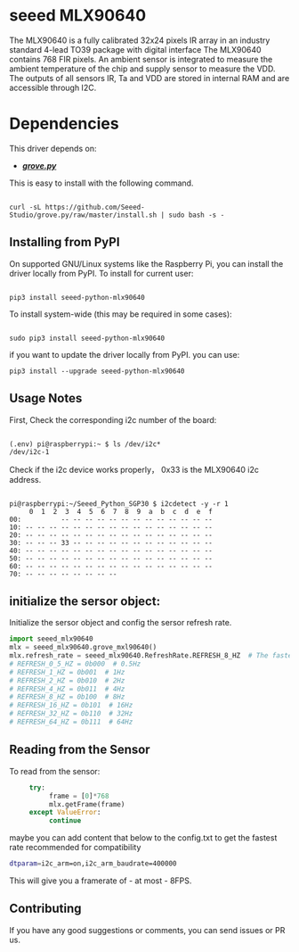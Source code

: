 # seeed MLX90640

The MLX90640 is a fully calibrated 32x24 pixels IR array in an industry standard 4-lead TO39 package with digital interface The MLX90640 contains 768 FIR pixels. An ambient sensor is integrated to measure the ambient temperature of the chip and supply sensor to measure the VDD. The outputs of all sensors IR, Ta and VDD are stored in internal RAM and are accessible through I2C.

# Dependencies

This driver depends on:
- [***grove.py***](https://github.com/Seeed-Studio/grove.py)

This is easy to install with the following command.
 ```

curl -sL https://github.com/Seeed-Studio/grove.py/raw/master/install.sh | sudo bash -s -

 ```
 
## Installing from PyPI

On supported GNU/Linux systems like the Raspberry Pi, you can install the driver locally from PyPI. To install for current user:

```

pip3 install seeed-python-mlx90640

```

To install system-wide (this may be required in some cases):

```

sudo pip3 install seeed-python-mlx90640

```

if you want to update the driver locally from PyPI. you can use:

```
pip3 install --upgrade seeed-python-mlx90640
```

## Usage Notes

First, Check the corresponding i2c number of the board:

```

(.env) pi@raspberrypi:~ $ ls /dev/i2c*
/dev/i2c-1

```

Check if the i2c device works properly， 0x33 is the MLX90640 i2c address.
```

pi@raspberrypi:~/Seeed_Python_SGP30 $ i2cdetect -y -r 1
     0  1  2  3  4  5  6  7  8  9  a  b  c  d  e  f
00:          -- -- -- -- -- -- -- -- -- -- -- -- --
10: -- -- -- -- -- -- -- -- -- -- -- -- -- -- -- --
20: -- -- -- -- -- -- -- -- -- -- -- -- -- -- -- --
30: -- -- -- 33 -- -- -- -- -- -- -- -- -- -- -- --
40: -- -- -- -- -- -- -- -- -- -- -- -- -- -- -- --
50: -- -- -- -- -- -- -- -- -- -- -- -- -- -- -- --
60: -- -- -- -- -- -- -- -- -- -- -- -- -- -- -- --
70: -- -- -- -- -- -- -- --

```

## initialize the sersor object:

Initialize the sersor object and config the sersor refresh rate.

```python
import seeed_mlx90640
mlx = seeed_mlx90640.grove_mxl90640()
mlx.refresh_rate = seeed_mlx90640.RefreshRate.REFRESH_8_HZ  # The fastest for raspberry 4 
# REFRESH_0_5_HZ = 0b000  # 0.5Hz
# REFRESH_1_HZ = 0b001  # 1Hz
# REFRESH_2_HZ = 0b010  # 2Hz
# REFRESH_4_HZ = 0b011  # 4Hz
# REFRESH_8_HZ = 0b100  # 8Hz
# REFRESH_16_HZ = 0b101  # 16Hz
# REFRESH_32_HZ = 0b110  # 32Hz
# REFRESH_64_HZ = 0b111  # 64Hz
```

## Reading from the Sensor

To read from the sensor:

```python
     try:
          frame = [0]*768
          mlx.getFrame(frame)
     except ValueError:
          continue
```

maybe you can add content that below to the config.txt to get the fastest rate recommended for compatibility

```bash
dtparam=i2c_arm=on,i2c_arm_baudrate=400000
```  

This will give you a framerate of - at most - 8FPS.

## Contributing

If you have any good suggestions or comments, you can send issues or PR us.
